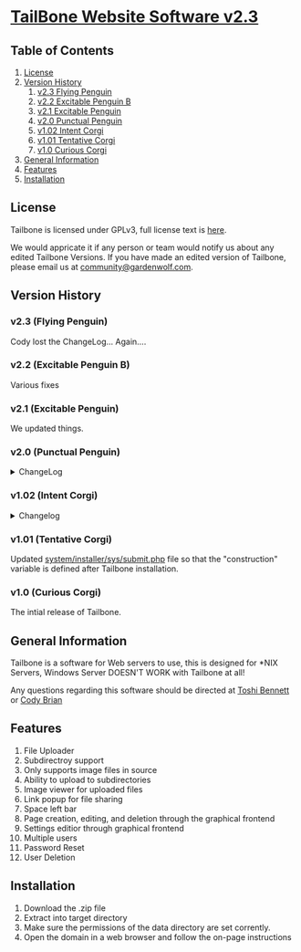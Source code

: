 # [TailBone Website Software v2.3](https://tailbone.gardenwolf.com/ "Tailbone's Official Website")  
## Table of Contents
1. [License](#license)
2. [Version History](#version-history)
	1. [v2.3 Flying Penguin](#v23-flying-penguin)
	2. [v2.2 Excitable Penguin B](#v22-excitable-penguin-b)
	3. [v2.1 Excitable Penguin](#v21-excitable-penguin) 
	4. [v2.0 Punctual Penguin](#v20-punctual-penguin) 
	5. [v1.02 Intent Corgi](#v102-intent-corgi)
	6. [v1.01 Tentative Corgi](#v101-tentative-corgi)
	7. [v1.0 Curious Corgi](#v10-curious-corgi)
3. [General Information](#general-information)
4. [Features](#features)
5. [Installation](#installation)

## License
Tailbone is licensed under GPLv3, full license text is [here](LICENSE.md).  

We would appricate it if any person or team would notify us about any edited Tailbone Versions.  If you have made an edited version of Tailbone, please email us at [community@gardenwolf.com](mailto:community@gardenwolf.com).

## Version History  

### v2.3 (Flying Penguin)

Cody lost the ChangeLog... Again....

### v2.2 (Excitable Penguin B)  
Various fixes  

### v2.1 (Excitable Penguin)  
We updated things.  

### v2.0 (Punctual Penguin)  
<details>
<summary>ChangeLog</summary>  
<details>
<summary>[system/admin/run.php](system/admin/run.php)</summary>
-Updated to use the new theme file.  
-Added MSGBanner.js script.  
-Added the version tags to prevent "bad cache".  
-Removed the strange page reg thing I did...  
-Fixed a session timeout issue.  
-New MSGBanner script.  
</details>

<details>
<summary>[system/admin/sys/editTheme.php](system/admin/sys/editTheme.php) </summary>
- Updated to use the new theme file.
</details>

<details>
<summary>[system/admin/sys/pages/theme.php](system/admin/sys/pages/theme.php)</summary>
- Updated to use the new theme file.
</details>

<details>
<summary>[system/main/theme/theme.php](system/main/theme/theme.php)</summary>
--REPLACES themeColours.scss.php thing...
</details>

<details>
<summary>[system/main/theme/animations.css](system/main/theme/animations.css)</summary>
--ADDED
</details>

<details>
<summary>[data/theme.php](data/theme.php)</summary>
--REPLACES colours.php
</details>

<details>
<summary>[system/jScipts/loading.js](system/jScipts/loading.js)</summary>
- Removed MSGBanner parts.
</details>

<details>
<summary>[system/jScipts/MSGBanner.js](system/jScipts/MSGBanner.js)</summary>
--NEW: Contains the click to close and the timeout.
</details>

<details>
<summary>[system/main/run.php](system/main/run.php)</summary>
-Updated to use the new theme file.  
-Updated to report 404 as a header.  
-Updated to make edit button direct to settings when a 404 has occurred.  
-Added the MSGBanner.js script.  
-Added the version tags to prevent "bad cache".  
-Fixed a session timeout issue.  
-New MSGBanner script.  
-Re-added the animations.  
-No longer requiring file. Only echoing its contents. (More secure and prevents scripts from running.)  
</details>

<details>
<summary>[system/installer/sys/install.php](system/installer/sys/install.php)</summary>
-Updated to use the new theme file.  
-Added the version tags to prevent "bad cache".  
</details>

<details>
<summary>[system/jScripts/wysiwyg.php](system/jScripts/wysiwyg.php)</summary>
- Updated to use the new theme file.
</details>

<details>
<summary>[system/installer/sys/sumbit.php](system/installer/sys/sumbit.php)</summary>
- Fixed MSGBanner parameters.
</details>

<details>
<summary>[system/upgrader/run.php](system/upgrader/run.php)</summary>
- Updated to edit data folder colours.php to theme.php.
</details>

<details>
<summary>[system/admin/sys/pages/file_manager.php](system/admin/sys/pages/file_manager.php)</summary>
- Updated to the new theme stuffs.
</details>

<details>
<summary>[system/admin/sys/pages/pages.php](system/admin/sys/pages/pages.php)</summary>
- Re-arranged the buttons.
</details>

<details>
<summary>system/admin/sys/pages/pages_*.php</summary>
--REMOVED
</details>

<details>
<summary>[system/admin/sys/pages/pages.php](system/admin/sys/pages/pages.php) </summary>
- Updated to contain ALL pages data.
</details>

<details>
<summary>system/admin/sys/sys.pagereg.php</summary>
--REMOVED
</details>

<details>
<summary>[system/admin/sys/pages/users.php](system/admin/sys/pages/users.php)</summary>
- Updated to use new theme var.
</details>

<details>
<summary>[system/admin/sys/*](system/admin/sys/) (excluding pages folder)</summary>  
-Updated to work with the new loggedin check.  
-Updated to use new MSGBanner.  
</details>

<details>
<summary>[index.php](index.php)</summary>
-Added the new loggedin check.  
-Added getUsers() function.  
</details>

<details>
<summary>[system/admin/sys/pages/users.php](system/admin/sys/pages/users.php)</summary>
- Now uses the userList function.
</details>

<details>
<summary>[system/admin/sys/pages/loggedin.php](system/admin/sys/pages/loggedin.php)</summary>
-Added server admin email.
</details>

<details>
<summary>[system/main/theme/main.css](system/main/theme/main.css)</summary>
-Fixed stretched images issue.
</details>

<details>
<summary>[system/admin/sys/pages/file_manager.php](system/admin/sys/pages/file_manager.php)</summary>
- Viewer is no longer a pesky iframe. It is a proper image viewer this time.
</details>
</details>  

### v1.02 (Intent Corgi)  
<details>
<summary>Changelog</summary>
Added a sleep arg to [system/upgrader/run.php](system/upgrader/run.php) to avoid "Redirected too many times" issue.

Removed the board from [system/admin/sys/pages/loggedin.php](system/admin/sys/pages/loggedin.php) and replaced it with a simple version checker.  Echoes the Tailbone codename as well.

ALL INDEX FILES (except the one in root) are pointing to one file for less redundancy

Added the Tailbone codename var to [index.php](index.php)

Added version vars at the end of file names to avoid caching problems between version changes in [system/main/run.php](system/main/run.php), [system/admin/run.php](system/admin/run.php), and [system/installer/sys/install.php](system/installer/sys/install.php)

Removed animations from [system/main/run.php](system/main/run.php)

Removed system/main/theme/animations.css as it is no longer needed.

Updated [contributors](contributors.md), also changed file format from txt to md.
</details>

### v1.01 (Tentative Corgi)  
Updated [system/installer/sys/submit.php](system/installer/sys/submit.php) file so that the "construction" variable is defined after Tailbone installation.

### v1.0 (Curious Corgi)  
The intial release of Tailbone.

## General Information  
Tailbone is a software for Web servers to use, this is designed for \*NIX Servers,	 Windows Server DOESN'T WORK with Tailbone at all!
  
Any questions regarding this software should be directed at [Toshi Bennett](mailto:toshi@gardenwolf.com?Subject=Tailbone "Send an email to Toshi") or [Cody Brian](mailto:cody@gardenwolf.com?Subject=Tailbone "Send an email to Cody")


## Features  
1. File Uploader
  1. Subdirectroy support
  2. Only supports image files in source
  3. Ability to upload to subdirectories
  4. Image viewer for uploaded files
  5. Link popup for file sharing
  6. Space left bar
2. Page creation, editing, and deletion through the graphical frontend
3. Settings editior through graphical frontend
4. Multiple users
  1. Password Reset
  2. User Deletion  
  
## Installation  
1. Download the .zip file
2. Extract into target directory
3. Make sure the permissions of the data directory are set corrently.
4. Open the domain in a web browser and follow the on-page instructions
